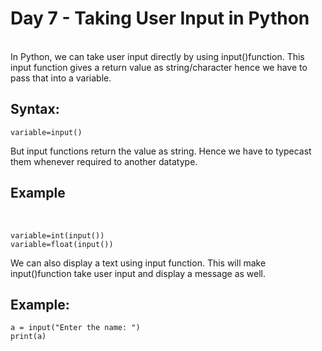 # Day 7 - Taking User Input in Python

<br>
In Python, we can take user input directly by using input()function. This input function gives a return value as string/character hence we have to pass that into a variable.

## Syntax:

```
variable=input()
```

But input functions return the value as string. Hence we have to typecast them whenever required to another datatype.

## Example

<br>

```
variable=int(input())
variable=float(input())
```

We can also display a text using input function. This will make input()function take user input and display a message as well.

## Example:

```
a = input("Enter the name: ")
print(a)
```
